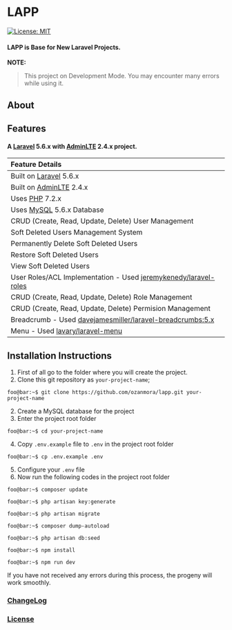 # LAPP
[![License: MIT](https://img.shields.io/badge/License-MIT-yellow.svg)](https://opensource.org/licenses/MIT)

#### LAPP is Base for New Laravel Projects.

**NOTE:**
> This project on Development Mode. You may encounter many errors while using it.

## About

## Features
#### A [Laravel](http://laravel.com/) 5.6.x with [AdminLTE](https://adminlte.io) 2.4.x project.

| Feature Details  |
| :------------ |
|Built on [Laravel](http://laravel.com/) 5.6.x|
|Built on [AdminLTE](https://adminlte.io) 2.4.x|
|Uses [PHP](https://php.net) 7.2.x|
|Uses [MySQL](https://github.com/mysql) 5.6.x Database|
|CRUD (Create, Read, Update, Delete) User Management|
|Soft Deleted Users Management System|
|Permanently Delete Soft Deleted Users|
|Restore Soft Deleted Users|
|View Soft Deleted Users|
|User Roles/ACL Implementation - Used [jeremykenedy/laravel-roles](https://github.com/jeremykenedy/laravel-roles)|
|CRUD (Create, Read, Update, Delete) Role Management|
|CRUD (Create, Read, Update, Delete) Permision Management|
|Breadcrumb - Used [davejamesmiller/laravel-breadcrumbs:5.x](https://github.com/davejamesmiller/laravel-breadcrumbs)|
|Menu - Used [lavary/laravel-menu](https://github.com/lavary/laravel-menu)|

## Installation Instructions
1. First of all go to the folder where you will create the project.
2. Clone this git repository as `your-project-name`;
```console
foo@bar:~$ git clone https://github.com/ozanmora/lapp.git your-project-name
```
2. Create a MySQL database for the project
3. Enter the project root folder
```console
foo@bar:~$ cd your-project-name
```
4. Copy `.env.example` file to `.env` in the project root folder
```console
foo@bar:~$ cp .env.example .env
```
5. Configure your `.env` file
6. Now run the following codes in the project root folder
```console
foo@bar:~$ composer update
```
```console
foo@bar:~$ php artisan key:generate
```
```console
foo@bar:~$ php artisan migrate
```
```console
foo@bar:~$ composer dump-autoload
```
```console
foo@bar:~$ php artisan db:seed
```
```console
foo@bar:~$ npm install
```
```console
foo@bar:~$ npm run dev
```
If you have not received any errors during this process, the progeny will work smoothly.

### [ChangeLog](https://github.com/ozanmora/lapp/blob/master/README.md)
### [License](https://github.com/ozanmora/lapp/blob/master/LICENSE)

